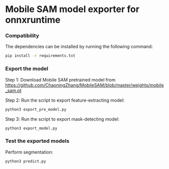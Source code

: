 # Mobile SAM model exporter for onnxruntime



### Compatibility
The dependencies can be installed by running the following command:
```bash
pip install -r requirements.txt
```

### Export the model
Step 1: Download Mobile SAM pretrained model from https://github.com/ChaoningZhang/MobileSAM/blob/master/weights/mobile_sam.pt

Step 2: Run the script to export feature-extracting model:
```bash
python3 export_pre_model.py
```

Step 3: Run the script to export mask-detecting model:
```bash
python3 export_model.py
```

### Test the exported models
Perform segmentation:
```bash
python3 predict.py
```
